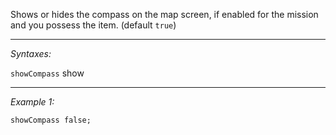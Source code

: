 Shows or hides the compass on the map screen, if enabled for the mission and you possess the item. (default `true`)


---
*Syntaxes:*

`showCompass` show

---
*Example 1:*

```sqf
showCompass false;
```